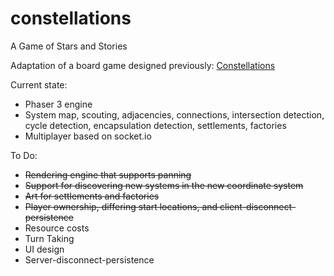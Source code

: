 # constellations
A Game of Stars and Stories

Adaptation of a board game designed previously: [Constellations](https://docs.google.com/document/d/1V_7GWu3TQhtNAXBQ-YOJmws0lLavsmAG-ziGdOL_fvw/edit?usp=sharing)

Current state:
- Phaser 3 engine
- System map, scouting, adjacencies, connections, intersection detection, cycle detection, encapsulation detection, settlements, factories
- Multiplayer based on socket.io

To Do:
- ~~Rendering engine that supports panning~~
- ~~Support for discovering new systems in the new coordinate system~~
- ~~Art for settlements and factories~~
- ~~Player ownership, differing start locations, and client-disconnect-persistence~~
- Resource costs
- Turn Taking
- UI design
- Server-disconnect-persistence
